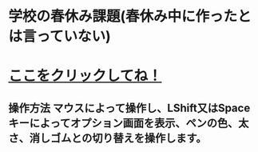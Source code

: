 <h1>学校の春休み課題(春休み中に作ったとは言っていない)<h1>
  <a href="https://kiji-haru.github.io/gakkounokadai/">ここをクリックしてね！</a>
  <h2>操作方法</h>
マウスによって操作し、LShift又はSpaceキーによってオプション画面を表示、ペンの色、太さ、消しゴムとの切り替えを操作します。
